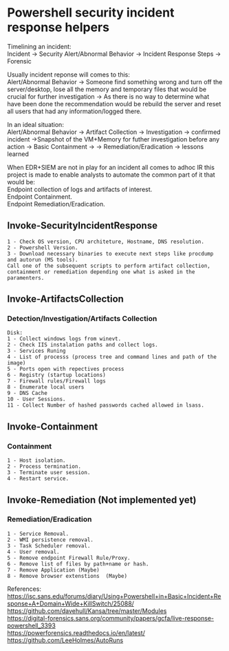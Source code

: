 # Powershell security incident response helpers

Timelining an incident:  
Incident -> Security Alert/Abnormal Behavior -> Incident Response Steps -> Forensic

Usually incident reponse will comes to this:  
Alert/Abnormal Behavior -> Someone find something wrong and turn off the server/desktop, lose all the memory and temporary files that would be crucial for further investigation -> As there is no way to determine what have been done the recommendation would be rebuild the server and reset all users that had any information/logged there.

In an ideal situation:  
Alert/Abnormal Behavior -> Artifact Collection -> Investigation -> confirmed incident ->Snapshot of the VM+Memory for futher investigation before any action -> Basic Containment ->  -> Remediation/Eradication -> lessons learned

When EDR+SIEM are not in play for an incident all comes to adhoc IR this project is made to enable analysts to automate the common part of it that would be:  
    Endpoint collection of logs and artifacts of interest.  
    Endpoint Containment.  
    Endpoint Remediation/Eradication.  

## Invoke-SecurityIncidentResponse  
    1 - Check OS version, CPU architeture, Hostname, DNS resolution.  
    2 - Powershell Version.  
    3 - Download necessary binaries to execute next steps like procdump and autorun (MS tools).  
    Call one of the subsequent scripts to perform artifact collection, containment or remediation depending one what is asked in the paramenters.  

## Invoke-ArtifactsCollection

### Detection/Investigation/Artifacts Collection  
    Disk:  
    1 - Collect windows logs from winevt.  
    2 - Check IIS instalation paths and collect logs. 
    3 - Services Runing  
    4 - List of processs (process tree and command lines and path of the image)  
    5 - Ports open with repectives process  
    6 - Registry (startup locations)  
    7 - Firewall rules/Firewall logs  
    8 - Enumerate local users  
    9 - DNS Cache  
    10 - User Sessions.  
    11 - Collect Number of hashed passwords cached allowed in lsass.  

## Invoke-Containment  
### Containment  
    1 - Host isolation.  
    2 - Process termination.  
    3 - Terminate user session.  
    4 - Restart service.  

## Invoke-Remediation  (Not implemented yet)
### Remediation/Eradication  
    1 - Service Removal.  
    2 - WMI persistence removal.  
    3 - Task Scheduler removal.  
    4 - User removal.  
    5 - Remove endpoint Firewall Rule/Proxy.  
    6 - Remove list of files by path+name or hash.  
    7 - Remove Application (Maybe)  
    8 - Remove browser extenstions  (Maybe)  


References:
https://isc.sans.edu/forums/diary/Using+Powershell+in+Basic+Incident+Response+A+Domain+Wide+KillSwitch/25088/  
https://github.com/davehull/Kansa/tree/master/Modules  
https://digital-forensics.sans.org/community/papers/gcfa/live-response-powershell_3393  
https://powerforensics.readthedocs.io/en/latest/  
https://github.com/LeeHolmes/AutoRuns  